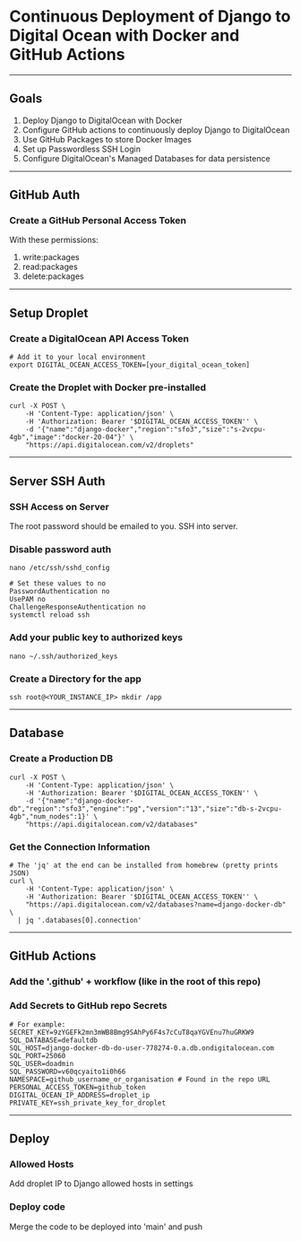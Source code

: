 Continuous Deployment of Django to Digital Ocean with Docker and GitHub Actions
===============================================================================

---

## Goals

1. Deploy Django to DigitalOcean with Docker
2. Configure GitHub actions to continuously deploy Django to DigitalOcean
3. Use GitHub Packages to store Docker Images
4. Set up Passwordless SSH Login
5. Configure DigitalOcean's Managed Databases for data persistence

---

## GitHub Auth

### Create a GitHub Personal Access Token

With these permissions:

1. write:packages
2. read:packages
3. delete:packages

---

## Setup Droplet

### Create a DigitalOcean API Access Token

```shell
# Add it to your local environment
export DIGITAL_OCEAN_ACCESS_TOKEN=[your_digital_ocean_token]
```

### Create the Droplet with Docker pre-installed

```shell
curl -X POST \
    -H 'Content-Type: application/json' \
    -H 'Authorization: Bearer '$DIGITAL_OCEAN_ACCESS_TOKEN'' \
    -d '{"name":"django-docker","region":"sfo3","size":"s-2vcpu-4gb","image":"docker-20-04"}' \
    "https://api.digitalocean.com/v2/droplets"
```

---

## Server SSH Auth

### SSH Access on Server

The root password should be emailed to you. SSH into server.

### Disable password auth

```shell
nano /etc/ssh/sshd_config

# Set these values to no
PasswordAuthentication no
UsePAM no
ChallengeResponseAuthentication no
systemctl reload ssh
```

### Add your public key to authorized keys

```shell
nano ~/.ssh/authorized_keys
```

### Create a Directory for the app

```shell
ssh root@<YOUR_INSTANCE_IP> mkdir /app
```

---

## Database

### Create a Production DB

```shell
curl -X POST \
    -H 'Content-Type: application/json' \
    -H 'Authorization: Bearer '$DIGITAL_OCEAN_ACCESS_TOKEN'' \
    -d '{"name":"django-docker-db","region":"sfo3","engine":"pg","version":"13","size":"db-s-2vcpu-4gb","num_nodes":1}' \
    "https://api.digitalocean.com/v2/databases"
```

### Get the Connection Information

```shell
# The 'jq' at the end can be installed from homebrew (pretty prints JSON)
curl \
    -H 'Content-Type: application/json' \
    -H 'Authorization: Bearer '$DIGITAL_OCEAN_ACCESS_TOKEN'' \
    "https://api.digitalocean.com/v2/databases?name=django-docker-db" \
  | jq '.databases[0].connection'
```

---

## GitHub Actions

### Add the '.github' + workflow (like in the root of this repo)

### Add Secrets to GitHub repo Secrets

```shell
# For example:
SECRET_KEY=9zYGEFk2mn3mWB8Bmg9SAhPy6F4s7cCuT8qaYGVEnu7huGRKW9
SQL_DATABASE=defaultdb
SQL_HOST=django-docker-db-do-user-778274-0.a.db.ondigitalocean.com
SQL_PORT=25060
SQL_USER=doadmin
SQL_PASSWORD=v60qcyaito1i0h66
NAMESPACE=github_username_or_organisation # Found in the repo URL 
PERSONAL_ACCESS_TOKEN=github_token
DIGITAL_OCEAN_IP_ADDRESS=droplet_ip
PRIVATE_KEY=ssh_private_key_for_droplet
```

---

## Deploy

### Allowed Hosts

Add droplet IP to Django allowed hosts in settings

### Deploy code

Merge the code to be deployed into 'main' and push
